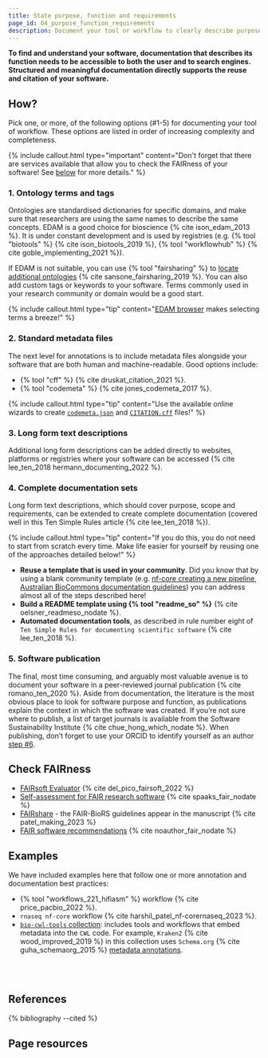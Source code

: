 ```yaml
---
title: State purpose, function and requirements
page_id: 04_purpose_function_requirements
description: Document your tool or workflow to clearly describe purpose, function and requirements. E.g. annotations, standard metadata files, long form text descriptions, complete user documentation and / or software publication. 
---
```



**To find and understand your software, documentation that describes its function needs to be accessible to both the user and to search engines. Structured and meaningful documentation directly supports the reuse and citation of your software.**


## How?

Pick one, or more, of the following options (#1-5) for documenting your tool of workflow. These options are listed in order of increasing complexity and completeness.

{% include callout.html type="important" content="Don't forget that there are services available that allow you to check the FAIRness of your software! See [below](#check-fairness) for more details." %}


### 1. Ontology terms and tags

Ontologies are standardised dictionaries for specific domains, and make sure that researchers are using the same names to describe the same concepts. EDAM is a good choice for bioscience {% cite ison_edam_2013 %}. It is under constant development and is used by registries (e.g. {% tool "biotools" %} {% cite ison_biotools_2019 %}, {% tool "workflowhub" %} {% cite goble_implementing_2021 %}). 

If EDAM is not suitable, you can use {% tool "fairsharing" %} to [locate additional ontologies](https://fairsharing.org/search?fairsharingRegistry=Standard) {% cite sansone_fairsharing_2019 %}. You can also add custom tags or keywords to your software. Terms commonly used in your research community or domain would be a good start.

{% include callout.html type="tip" content="[EDAM browser](https://edamontology.github.io/edam-browser) makes selecting terms a breeze!" %}


### 2. Standard metadata files

The next level for annotations is to include metadata files alongside your software that are both human and machine-readable. Good options include:

- {% tool "cff" %} {% cite druskat_citation_2021 %}.
- {% tool "codemeta" %} {% cite jones_codemeta_2017 %}.

{% include callout.html type="tip" content="Use the available online wizards to create [`codemeta.json`](https://codemeta.github.io/codemeta-generator/) and [`CITATION.cff`](https://citation-file-format.github.io/cff-initializer-javascript/#/) files!" %}


### 3. Long form text descriptions

Additional long form descriptions can be added directly to websites, platforms or registries where your software can be accessed {% cite lee_ten_2018 hermann_documenting_2022 %}. 


### 4. Complete documentation sets

Long form text descriptions, which should cover purpose, scope and requirements, can be extended to create complete documentation (covered well in this Ten Simple Rules article {% cite lee_ten_2018 %}). 

{% include callout.html type="tip" content="If you do this, you do not need to start from scratch every time. Make life easier for yourself by reusing one of the approaches detailed below!" %}

- **Reuse a template that is used in your community**. Did you know that by using a blank community template (e.g. [nf-core creating a new pipeline](https://nf-co.re/tools/#creating-a-new-pipeline), [Australian BioCommons documentation guidelines](https://github.com/AustralianBioCommons/doc_guidelines)) you can address almost all of the steps described here! 
- **Build a README template using {% tool "readme_so" %}** {% cite oelsner_readmeso_nodate %}. 
- **Automated documentation tools**, as described in rule number eight of `Ten Simple Rules for documenting scientific software` {% cite lee_ten_2018 %}.


### 5. Software publication

The final, most time consuming, and arguably most valuable avenue is to document your software in a peer-reviewed journal publication  {% cite romano_ten_2020 %}. Aside from documentation, the literature is the most obvious place to look for software purpose and function, as publications explain the context in which the software was created. If you’re not sure where to publish, a list of target journals is available from the Software Sustainability Institute {% cite chue_hong_which_nodate %}. When publishing, don’t forget to use your ORCID to identify yourself as an author [step #6](#06_orcid).


## Check FAIRness

- [FAIRsoft Evaluator](https://openebench.bsc.es/observatory/) {% cite del_pico_fairsoft_2022 %}
- [Self-assessment for FAIR research software](https://fairsoftwarechecklist.net/v0.2/) {% cite spaaks_fair_nodate %}
- [FAIRshare](https://fairdataihub.org/fairshare) - the FAIR-BioRS guidelines appear in the manuscript {% cite patel_making_2023 %}
- [FAIR software recommendations](https://fair-software.eu/) {% cite noauthor_fair_nodate %}


## Examples

We have included examples here that follow one or more annotation and documentation best practices:

- {% tool "workflows_221_hifiasm" %} workflow {% cite price_pacbio_2022 %}.
- `rnaseq nf-core` workflow {% cite harshil_patel_nf-corernaseq_2023 %}. 
- [`bio-cwl-tools` collection](https://github.com/common-workflow-library/bio-cwl-tools): includes tools and workflows that embed metadata into the `CWL` code. For example, `Kraken2` {% cite wood_improved_2019 %} in this collection uses `Schema.org` {% cite guha_schemaorg_2015 %} [metadata annotations](https://github.com/common-workflow-library/bio-cwl-tools/blob/258190fac5bb35500544229ff9d679026b5f3aeb/kraken2/kraken2.cwl).

<br>
<br>


## References

{% bibliography --cited %}


## Page resources

